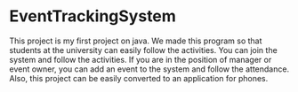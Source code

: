 # EventTrackingSystem
 
This project is my first project on java. We made this program so that students at the university can easily follow the activities. 
You can join the system and follow the activities.
If you are in the position of manager or event owner, you can add an event to the system and follow the attendance.
Also, this project can be easily converted to an application for phones.
